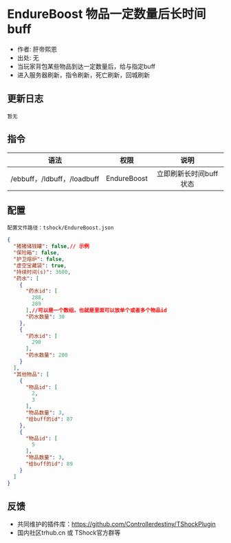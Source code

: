 # EndureBoost 物品一定数量后长时间buff

- 作者: 肝帝熙恩
- 出处: 无
- 当玩家背包某些物品到达一定数量后，给与指定buff
- 进入服务器刷新，指令刷新，死亡刷新，回城刷新

## 更新日志

```
暂无
```

## 指令

| 语法           |        权限         |   说明   |
| -------------- | :-----------------: | :------: |
| /ebbuff，/ldbuff，/loadbuff | EndureBoost| 立即刷新长时间buff状态|

## 配置
    配置文件路径：tshock/EndureBoost.json
```json
{
  "猪猪储钱罐": false,// 示例
  "保险箱": false,
  "护卫熔炉": false,
  "虚空宝藏袋": true,
  "持续时间(s)": 3600,
  "药水": [
    {
      "药水id": [
        288,
        289
      ],//可以是一个数组，也就是里面可以放单个或者多个物品id
      "药水数量": 30
    },
    {
      "药水id": [
        290
      ],
      "药水数量": 200
    }
  ],
  "其他物品": [
    {
      "物品id": [
        2,
        3
      ],
      "物品数量": 3,
      "给buff的id": 87
    },
    {
      "物品id": [
        5
      ],
      "物品数量": 3,
      "给buff的id": 89
    }
  ]
}
```

## 反馈
- 共同维护的插件库：https://github.com/Controllerdestiny/TShockPlugin
- 国内社区trhub.cn 或 TShock官方群等